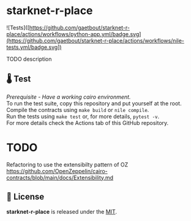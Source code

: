 # starknet-r-place
![Tests]([https://github.com/gaetbout/starknet-r-place/actions/workflows/python-app.yml/badge.svg](https://github.com/gaetbout/starknet-r-place/actions/workflows/nile-tests.yml/badge.svg])

TODO description

## 🌡️ Test

*Prerequisite - Have a working cairo environment.*  
To run the test suite, copy this repository and put yourself at the root.  
Compile the contracts using `make build` or `nile compile`.  
Run the tests using `make test` or, for more details, `pytest -v`.   
For more  details check the Actions tab of this GitHub repository.


# TODO
Refactoring to use the extensibilty pattern of OZ  https://github.com/OpenZeppelin/cairo-contracts/blob/main/docs/Extensibility.md
## 📄 License

**starknet-r-place** is released under the [MIT](LICENSE).




